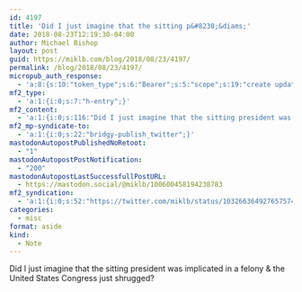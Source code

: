 ```yaml
---
id: 4197
title: 'Did I just imagine that the sitting p&#8230;&diams;'
date: 2018-08-23T12:19:30-04:00
author: Michael Bishop
layout: post
guid: https://miklb.com/blog/2018/08/23/4197/
permalink: /blog/2018/08/23/4197/
micropub_auth_response:
  - 'a:8:{s:10:"token_type";s:6:"Bearer";s:5:"scope";s:19:"create update media";s:2:"me";s:18:"https://miklb.com/";s:9:"issued_by";s:45:"https://miklb.com/wp-json/indieauth/1.0/token";s:9:"client_id";s:21:"https://quill.p3k.io/";s:9:"issued_at";i:1534892116;s:4:"user";i:1;s:13:"last_accessed";i:1535041170;}'
mf2_type:
  - 'a:1:{i:0;s:7:"h-entry";}'
mf2_content:
  - 'a:1:{i:0;s:116:"Did I just imagine that the sitting president was implicated in a felony & the United States Congress just shrugged?";}'
mf2_mp-syndicate-to:
  - 'a:1:{i:0;s:22:"bridgy-publish_twitter";}'
mastodonAutopostPublishedNoRetoot:
  - "1"
mastodonAutopostPostNotification:
  - "200"
mastodonAutopostLastSuccessfullPostURL:
  - https://mastodon.social/@miklb/100600458194238783
mf2_syndication:
  - 'a:1:{i:0;s:52:"https://twitter.com/miklb/status/1032663649276575744";}'
categories:
  - misc
format: aside
kind:
  - Note
---
```

<div class="e-content">
Did I just imagine that the sitting president was implicated in a felony &amp; the United States Congress just shrugged?
</div>